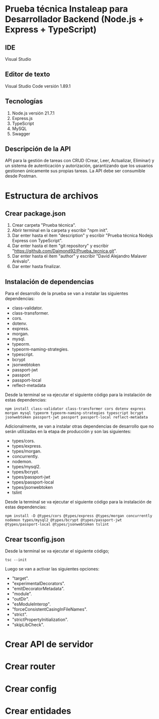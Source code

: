 # Prueba técnica Instaleap para Desarrollador Backend (Node.js + Express + TypeScript)

## IDE

Visual Studio

## Editor de texto

Visual Studio Code versión 1.89.1

## Tecnologías

1. Node.js versión 21.7.1
2. Express.js
3. TypeScript
4. MySQL
5. Swagger

## Descripción de la API

API para la gestión de tareas con CRUD (Crear, Leer, Actualizar, Eliminar) y un sistema de autenticación y autorización, garantizando que los usuarios gestionen únicamente sus propias tareas. La API debe ser consumible desde Postman.

# Estructura de archivos

## Crear package.json

1. Crear carpeta "Prueba técnica".
2. Abrir terminal en la carpeta y escribir "npm init".
3. Dar enter hasta el ítem "description" y escribir "Prueba técnica Nodejs Express con TypeScript".
4. Dar enter hasta el ítem "git repository" y escribir "<https://github.com/Daimond92/Prueba_tecnica.git>".
5. Dar enter hasta el ítem "author" y escribir "David Alejandro Malaver Arévalo".
6. Dar enter hasta finalizar.

## Instalación de dependencias

Para el desarrollo de la prueba se van a instalar las siguientes dependencias:

- class-validator.
- class-transformer.
- cors.
- dotenv.
- express.
- morgan.
- mysql.
- typeorm.
- typeorm-naming-strategies.
- typescript.
- bcrypt
- jsonwebtoken
- passport-jwt
- passport
- passport-local
- reflect-metadata

Desde la terminal se va ejecutar el siguiente código para la instalación de estas dependencias:

    npm install class-validator class-transformer cors dotenv express morgan mysql typeorm typeorm-naming-strategies typescript bcrypt jsonwebtoken passport-jwt passport passport-local reflect-metadata

Adicionalmente, se van a instalar otras dependencias de desarrollo que no serán utilizadas en la etapa de producción y son las siguientes:

- types/cors.
- types/express.
- types/morgan.
- concurrently.
- nodemon.
- types/mysql2.
- types/bcrypt.
- types/passport-jwt
- types/passport-local
- types/jsonwebtoken
- tslint

Desde la terminal se va ejecutar el siguiente código para la instalación de estas dependencias:

    npm install -D @types/cors @types/express @types/morgan concurrently nodemon types/mysql2 @types/bcrypt @types/passport-jwt @types/passport-local @types/jsonwebtoken tslint

## Crear tsconfig.json

Desde la terminal se va ejecutar el siguiente código;

    tsc --init

Luego se van a activar las siguientes opciones:

- "target".
- "experimentalDecorators".
- "emitDecoratorMetadata".
- "module".
- "outDir".
- "esModuleInterop".
- "forceConsistentCasingInFileNames".
- "strict".
- "strictPropertyInitialization".
- "skipLibCheck".

# Crear API de servidor

# Crear router

# Crear config

# Crear entidades
